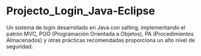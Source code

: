 # Projecto_Login_Java-Eclipse
Un sistema de login desarrollado en Java con salting, implementando el patrón MVC, POO (Programación Orientada a Objetos), PA (Procedimientos Almacenados) y otras prácticas recomendadas proporciona un alto nivel de seguridad.
